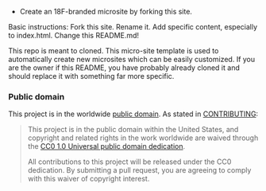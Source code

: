 * Create an 18F-branded microsite by forking this site.

Basic instructions:
Fork this site.
Rename it.
Add specific content, especially to index.html.
Change this README.md!

This repo  is meant to cloned.  This micro-site template is used to
automatically create new microsites which can be easily customized.
If you are the owner if this README, you have probably already cloned
it and should replace it with something far more specific.

### Public domain

This project is in the worldwide [public domain](LICENSE.md). As stated in [CONTRIBUTING](CONTRIBUTING.md):

> This project is in the public domain within the United States, and copyright and related rights in the work worldwide are waived through the [CC0 1.0 Universal public domain dedication](https://creativecommons.org/publicdomain/zero/1.0/).
>
> All contributions to this project will be released under the CC0 dedication. By submitting a pull request, you are agreeing to comply with this waiver of copyright interest.
